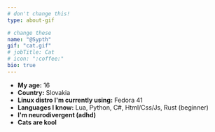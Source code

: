 ```yaml
---
# don't change this!
type: about-gif

# change these
name: "@Sypth"
gif: "cat.gif"
# jobTitle: Cat
# icon: ":coffee:"
bio: true
---
```


- **My age:** 16
- **Country:** Slovakia
- **Linux distro I'm currently using:** Fedora 41
- **Languages I know:** Lua, Python, C#, Html/Css/Js, Rust (beginner)
- **I'm neurodivergent (adhd)**
- **Cats are kool**